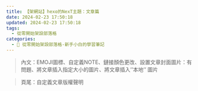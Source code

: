 ```yaml
---
title: 【架網站】hexo的NexT主題：文章篇
date: 2024-02-23 17:50:18
updated: 2024-02-23 17:50:18
tags:
  - 從零開始架設部落格
categories: 
  - 🌴 從零開始架設部落格-新手小白的學習筆記
---
```

>內文：EMOJI圖標、自定義NOTE、鏈接顏色更改、設置文章封面圖片：有問題、將文章插入指定大小的圖片、將文章插入’’本地’’ 圖片

>頁尾：自定義文章版權聲明
<!-- more -->